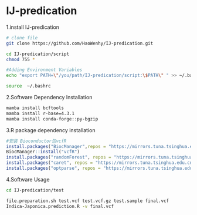 # IJ-predication
1.install IJ-predication

```bash
# clone file
git clone https://github.com/HaoWenhy/IJ-predication.git

cd IJ-predication/script
chmod 755 *

#Adding Environment Variables
echo "export PATH=\"/you/path/IJ-predication/script:\$PATH\" " >> ~/.bashrc

source  ~/.bashrc
```

2.Software Dependency Installation

```bash
mamba install bcftools
mamba install r-base=4.3.1
mamba install conda-forge::py-bgzip
```

3.R package dependency installation

```R
#安装 Bioconductor包vcfR
install.packages("BiocManager",repos = "https://mirrors.tuna.tsinghua.edu.cn/CRAN/")
BiocManager::install("vcfR")
install.packages("randomForest", repos = "https://mirrors.tuna.tsinghua.edu.cn/CRAN/")
install.packages("caret", repos = "https://mirrors.tuna.tsinghua.edu.cn/CRAN/")
install.packages("optparse", repos = "https://mirrors.tuna.tsinghua.edu.cn/CRAN/")
```

4.Software Usage

```bash
cd IJ-predication/test

file.preparation.sh test.vcf test.vcf.gz test.sample final.vcf
Indica-Japonica.prediction.R -v final.vcf
```

